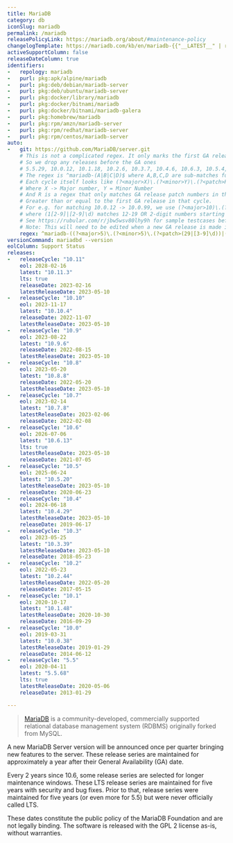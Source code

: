 ```yaml
---
title: MariaDB
category: db
iconSlug: mariadb
permalink: /mariadb
releasePolicyLink: https://mariadb.org/about/#maintenance-policy
changelogTemplate: https://mariadb.com/kb/en/mariadb-{{"__LATEST__" | replace:'.','-'}}-changelog/
activeSupportColumn: false
releaseDateColumn: true
identifiers:
-   repology: mariadb
-   purl: pkg:apk/alpine/mariadb
-   purl: pkg:deb/debian/mariadb-server
-   purl: pkg:deb/ubuntu/mariadb-server
-   purl: pkg:docker/library/mariadb
-   purl: pkg:docker/bitnami/mariadb
-   purl: pkg:docker/bitnami/mariadb-galera
-   purl: pkg:homebrew/mariadb
-   purl: pkg:rpm/amzn/mariadb-server
-   purl: pkg:rpm/redhat/mariadb-server
-   purl: pkg:rpm/centos/mariadb-server
auto:
-   git: https://github.com/MariaDB/server.git
    # This is not a complicated regex. It only marks the first GA release in each release cycle
    # So we drop any releases before the GA ones
    # 5.5.29, 10.0.12, 10.1.18, 10.2.6, 10.3.7, 10.4.6, 10.6.3, 10.5.4, 10.7.2
    # The regex is ^mariadb-(A|B|C|D)$ where A,B,C,D are sub-matches for each of the cycles
    # Each cycle itself looks like (?<major>X)\.(?<minor>Y)\.(?<patch>R)
    # Where X -> Major number, Y = Minor Number
    # And R is a regex that only matches GA release patch numbers in that cycle. ie
    # Greater than or equal to the first GA release in that cycle.
    # For e.g. for matching 10.0.12 -> 10.0.99, we use (?<major>10)\.(?<minor>0)\.(?<patch>(1[2-9]|[2-9]\d))
    # where (1[2-9]|[2-9]\d) matches 12-19 OR 2-digit numbers starting from 2-9 (ie 20-99)
    # See https://rubular.com/r/jbw5wsv80lhy9h for sample testcases before you edit.
    # Note: This will need to be edited when a new GA release is made in a new release cycle
    regex: ^mariadb-((?<major>5)\.(?<minor>5)\.(?<patch>(29|[3-9]\d))|(?<major>10)\.(?<minor>0)\.(?<patch>(1[2-9]|[2-9]\d))|(?<major>10)\.(?<minor>1)\.(?<patch>(1[8-9]|[2-9]\d))|(?<major>10)\.(?<minor>2)\.(?<patch>([6-9]|\d{2}))|(?<major>10)\.(?<minor>3)\.(?<patch>([7-9]|\d{2}))|(?<major>10)\.(?<minor>4)\.(?<patch>([6-9]|\d{2}))|(?<major>10)\.(?<minor>5)\.(?<patch>([4-9]|\d{2}))|(?<major>10)\.(?<minor>6)\.(?<patch>([3-9]|\d{2}))|(?<major>10)\.(?<minor>7)\.(?<patch>([2-9]|\d{2}))|(?<major>10)\.(?<minor>8)\.(?<patch>([3-9]|\d{2}))|(?<major>10)\.(?<minor>9)\.(?<patch>([2-9]|\d{2}))|(?<major>10)\.(?<minor>10)\.(?<patch>([2-9]|\d{2}))|(?<major>10)\.(?<minor>11)\.(?<patch>([2-9]|\d{2})))$
versionCommand: mariadbd --version
eolColumn: Support Status
releases:
-   releaseCycle: "10.11"
    eol: 2028-02-16
    latest: "10.11.3"
    lts: true
    releaseDate: 2023-02-16
    latestReleaseDate: 2023-05-10
-   releaseCycle: "10.10"
    eol: 2023-11-17
    latest: "10.10.4"
    releaseDate: 2022-11-07
    latestReleaseDate: 2023-05-10
-   releaseCycle: "10.9"
    eol: 2023-08-22
    latest: "10.9.6"
    releaseDate: 2022-08-15
    latestReleaseDate: 2023-05-10
-   releaseCycle: "10.8"
    eol: 2023-05-20
    latest: "10.8.8"
    releaseDate: 2022-05-20
    latestReleaseDate: 2023-05-10
-   releaseCycle: "10.7"
    eol: 2023-02-14
    latest: "10.7.8"
    latestReleaseDate: 2023-02-06
    releaseDate: 2022-02-08
-   releaseCycle: "10.6"
    eol: 2026-07-06
    latest: "10.6.13"
    lts: true
    latestReleaseDate: 2023-05-10
    releaseDate: 2021-07-05
-   releaseCycle: "10.5"
    eol: 2025-06-24
    latest: "10.5.20"
    latestReleaseDate: 2023-05-10
    releaseDate: 2020-06-23
-   releaseCycle: "10.4"
    eol: 2024-06-18
    latest: "10.4.29"
    latestReleaseDate: 2023-05-10
    releaseDate: 2019-06-17
-   releaseCycle: "10.3"
    eol: 2023-05-25
    latest: "10.3.39"
    latestReleaseDate: 2023-05-10
    releaseDate: 2018-05-23
-   releaseCycle: "10.2"
    eol: 2022-05-23
    latest: "10.2.44"
    latestReleaseDate: 2022-05-20
    releaseDate: 2017-05-15
-   releaseCycle: "10.1"
    eol: 2020-10-17
    latest: "10.1.48"
    latestReleaseDate: 2020-10-30
    releaseDate: 2016-09-29
-   releaseCycle: "10.0"
    eol: 2019-03-31
    latest: "10.0.38"
    latestReleaseDate: 2019-01-29
    releaseDate: 2014-06-12
-   releaseCycle: "5.5"
    eol: 2020-04-11
    latest: "5.5.68"
    lts: true
    latestReleaseDate: 2020-05-06
    releaseDate: 2013-01-29

---
```


> [MariaDB](https://mariadb.org/about/) is a community-developed, commercially supported relational database management system (RDBMS) originally forked from MySQL.

A new MariaDB Server version will be announced once per quarter bringing new features to the server. These release series are maintained for approximately a year after their General Availability (GA) date.

Every 2 years since 10.6, some release series are selected for longer maintenance windows. These LTS release series are maintained for five years with security and bug fixes. Prior to that, release series were maintained for five years (or even more for 5.5) but were never officially called LTS.

These dates constitute the public policy of the MariaDB Foundation and are not legally binding. The software is released with the GPL 2 license as-is, without warranties.
